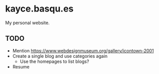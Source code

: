 # kayce.basqu.es

My personal website.

## TODO

* Mention https://www.webdesignmuseum.org/gallery/icontown-2001
* Create a single blog and use categories again
  * Use the homepages to list blogs?
* Resume
